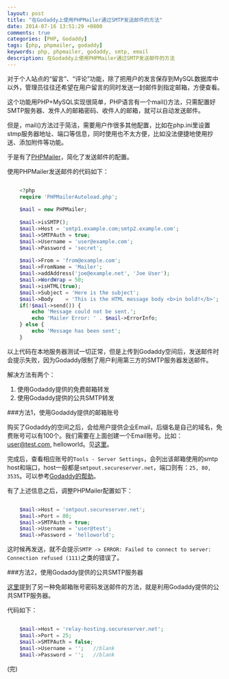 ```yaml
---
layout: post
title: "在Godaddy上使用PHPMailer通过SMTP发送邮件的方法"
date: 2014-07-16 13:51:29 +0800
comments: true
categories: [PHP, Godaddy]
tags: [php, phpmailer, godaddy]
keywords: php, phpmailer, godaddy, smtp, email
description: 在Godaddy上使用PHPMailer通过SMTP发送邮件的方法
---
```


对于个人站点的“留言”、“评论”功能，除了把用户的发言保存到MySQL数据库中以外，管理员往往还希望在用户留言的同时发送一封邮件到指定邮箱，方便查看。

这个功能用PHP+MySQL实现很简单，PHP语言有一个mail()方法，只需配置好SMTP服务器、发件人的邮箱密码、收件人的邮箱，就可以自动发送邮件。

但是，mail()方法过于简洁，需要用户作很多其他配置，比如在php.ini里设置stmp服务器地址、端口等信息，同时使用也不太方便，比如没法便捷地使用抄送、添加附件等功能。

于是有了[PHPMailer](http://phpmailer.worxware.com)，简化了发送邮件的配置。

<!--more-->

使用PHPMailer发送邮件的代码如下：

``` php

	<?php
	require 'PHPMailerAutoload.php';
	
	$mail = new PHPMailer;
	
	$mail->isSMTP();
	$mail->Host = 'smtp1.example.com;smtp2.example.com';
	$mail->SMTPAuth = true;
	$mail->Username = 'user@example.com';
	$mail->Password = 'secret';
	
	$mail->From = 'from@example.com';
	$mail->FromName = 'Mailer';
	$mail->addAddress('joe@example.net', 'Joe User');
	$mail->WordWrap = 50;
	$mail->isHTML(true);
	$mail->Subject = 'Here is the subject';
	$mail->Body    = 'This is the HTML message body <b>in bold!</b>';
	if(!$mail->send()) {
	    echo 'Message could not be sent.';
	    echo 'Mailer Error: ' . $mail->ErrorInfo;
	} else {
	    echo 'Message has been sent';
	}

```

以上代码在本地服务器测试一切正常，但是上传到Godaddy空间后，发送邮件时会提示失败，因为Godaddy限制了用户利用第三方的SMTP服务器发送邮件。

解决方法有两个：

1. 使用Godaddy提供的免费邮箱转发
2. 使用Godaddy提供的公共SMTP转发

###方法1，使用Godaddy提供的邮箱账号

购买了Godaddy的空间之后，会给用户提供企业Email，后缀名是自己的域名，免费账号可以有100个。我们需要在上面创建一个Email账号。比如：user@test.com, helloworld。见[这里](http://support.godaddy.com/help/article/3552/managing-your-email-account-smtp-relays)。

完成后，查看相应账号的`Tools - Server Settings`，会列出该邮箱使用的smtp host和端口，host一般都是`smtpout.secureserver.net`，端口则有：`25, 80, 3535`。可以参考[Godaddy的帮助]()。

有了上述信息之后，调整PHPMailer配置如下：

``` php

	$mail->Host = 'smtpout.secureserver.net';
	$mail->Port = 80;
	$mail->SMTPAuth = true;
	$mail->Username = 'user@test';
	$mail->Password = 'helloworld';

```

这时候再发送，就不会提示`SMTP -> ERROR: Failed to connect to server: Connection refused (111)`之类的错误了。

###方法2，使用Godaddy提供的公共SMTP服务器

[这里](http://www.freehao123.com/godaddy-smtp/)提到了另一种免邮箱账号密码发送邮件的方法，就是利用Godaddy提供的公共SMTP服务器。

代码如下：

``` php

	$mail->Host = 'relay-hosting.secureserver.net';
	$mail->Port = 25;
	$mail->SMTPAuth = false;
	$mail->Username = '';	//blank
	$mail->Password = '';	//blank

```

(完)
